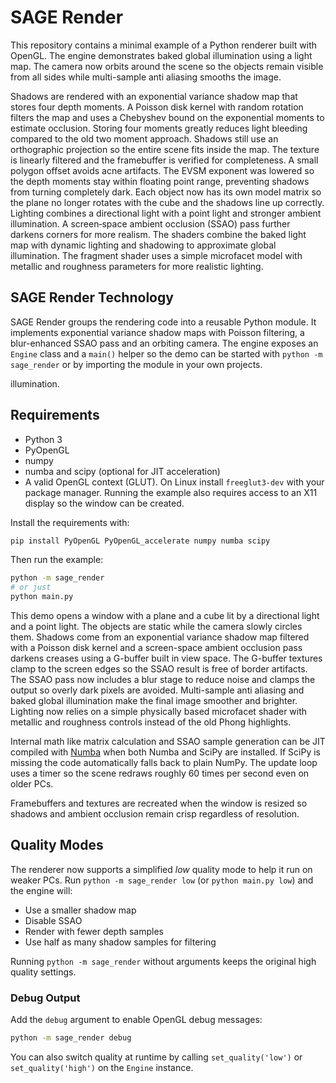 # SAGE Render

This repository contains a minimal example of a Python renderer built with OpenGL.
The engine demonstrates baked global illumination using a light map. The camera
now orbits around the scene so the objects remain visible from all sides while
multi-sample anti aliasing smooths the image.

Shadows are rendered with an exponential variance shadow map that stores four
depth moments. A Poisson disk kernel with random rotation filters the map and
uses a Chebyshev bound on the exponential moments to estimate occlusion.
Storing four moments greatly reduces light bleeding compared to the old two
moment approach. Shadows still use an orthographic projection so the entire
scene fits inside the map. The texture is linearly filtered and the framebuffer
is verified for completeness. A small polygon offset avoids acne artifacts.
The EVSM exponent was lowered so the depth moments stay within floating point
range, preventing shadows from turning completely dark.
Each object now has its own model matrix so the plane no longer rotates with the cube and the shadows line up correctly. Lighting combines a directional light with a
point light and stronger ambient illumination. A screen‑space ambient occlusion
(SSAO) pass further darkens corners for more realism. The shaders combine the
baked light map with dynamic lighting and shadowing to approximate global
illumination. The fragment shader uses a simple microfacet model with
metallic and roughness parameters for more realistic lighting.

## SAGE Render Technology

SAGE Render groups the rendering code into a reusable Python module. It
implements exponential variance shadow maps with Poisson filtering, a blur-enhanced SSAO pass and an
orbiting camera. The engine exposes an `Engine` class and a `main()` helper so
the demo can be started with `python -m sage_render` or by importing the module
in your own projects.

illumination.

## Requirements

- Python 3
- PyOpenGL
- numpy
- numba and scipy (optional for JIT acceleration)
- A valid OpenGL context (GLUT). On Linux install `freeglut3-dev` with your
  package manager. Running the example also requires access to an X11 display
  so the window can be created.

Install the requirements with:

```bash
pip install PyOpenGL PyOpenGL_accelerate numpy numba scipy
```

Then run the example:

```bash
python -m sage_render
# or just
python main.py
```

This demo opens a window with a plane and a cube lit by a directional light and
a point light. The objects are static while the camera slowly circles them. Shadows
come from an exponential variance shadow map filtered with a Poisson disk kernel and a
screen-space ambient occlusion pass darkens creases using a G-buffer built in
view space. The G-buffer textures clamp to the screen edges so the SSAO result
is free of border artifacts. The SSAO pass now includes a blur stage to reduce
noise and clamps the output so overly dark pixels are avoided. Multi-sample anti aliasing and baked global illumination make the final
image smoother and brighter. Lighting now relies on a simple physically based
microfacet shader with metallic and roughness controls instead of the old Phong
highlights.

Internal math like matrix calculation and SSAO sample generation can be JIT
compiled with [Numba](https://numba.pydata.org/) when both Numba and SciPy are
installed. If SciPy is missing the code automatically falls back to plain
NumPy. The update loop uses a timer so the scene redraws roughly 60 times per
second even on older PCs.

Framebuffers and textures are recreated when the window is resized so shadows
and ambient occlusion remain crisp regardless of resolution.

## Quality Modes

The renderer now supports a simplified *low* quality mode to help it run on
weaker PCs. Run `python -m sage_render low` (or `python main.py low`) and the
engine will:

- Use a smaller shadow map
- Disable SSAO
- Render with fewer depth samples
- Use half as many shadow samples for filtering

Running `python -m sage_render` without arguments keeps the original high
quality settings.

### Debug Output

Add the `debug` argument to enable OpenGL debug messages:

```bash
python -m sage_render debug
```

You can also switch quality at runtime by calling `set_quality('low')` or
`set_quality('high')` on the `Engine` instance.
